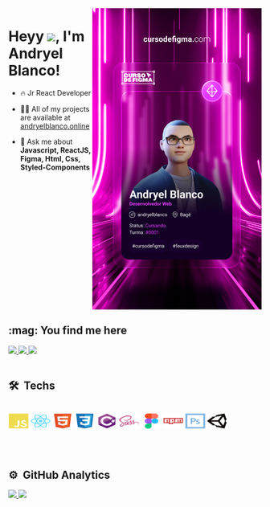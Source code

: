 <img align="right" height="600px" src="./Stories.png"/>

<h1> Heyy <img src='https://raw.githubusercontent.com/kaueMarques/kaueMarques/master/hi.gif' height='25px' />, I'm Andryel Blanco! </h1>

- 🔥 Jr React Developer

- 👨‍💻 All of my projects are available at [andryelblanco.online](https://andryelblanco.vercel.app/)

- 💬 Ask me about **Javascript, ReactJS, Figma, Html, Css, Styled-Components**
<div style='display: inline-block'>
  <h2>:mag: You find me here</h2>
  <a href='https://www.linkedin.com/in/andryel-blanco/'>
    <img src='https://img.shields.io/badge/LinkedIn-0077B5?style=for-the-badge&logo=linkedin&logoColor=white' />
  </a>
  <a href='https://www.instagram.com/andryel_blanco/'>
    <img src='https://img.shields.io/badge/Instagram-E4405F?style=for-the-badge&logo=instagram&logoColor=white' />  
  </a>
   <a href='https://andryelblanco.online'>
    <img src='https://img.shields.io/badge/AndryelBlanco-fcba03?style=for-the-badge&logo=Chainlink&logoColor=white' />  
  </a>
</div>

<br>
<br>
<h2> 🛠 &nbsp;Techs </h2>
<div style="display: inline_block"><br>
  <img align="center" alt="Js" height="30" width="40" src="https://raw.githubusercontent.com/devicons/devicon/master/icons/javascript/javascript-plain.svg">
  <img align="center" alt="React" height="30" width="40" src="https://raw.githubusercontent.com/devicons/devicon/master/icons/react/react-original.svg">
  <img align="center" alt="HTML" height="30" width="40" src="https://raw.githubusercontent.com/devicons/devicon/master/icons/html5/html5-original.svg">
  <img align="center" alt="CSS" height="30" width="40" src="https://raw.githubusercontent.com/devicons/devicon/master/icons/css3/css3-original.svg">
  <img align="center" alt="Csharp" height="30" width="40" src="https://raw.githubusercontent.com/devicons/devicon/master/icons/csharp/csharp-original.svg">
  <img align="center" alt="Sass" height="30" width="40" src="https://raw.githubusercontent.com/devicons/devicon/master/icons/sass/sass-original.svg">
  <img align="center" alt="Figma" height="30" width="40" src="https://raw.githubusercontent.com/devicons/devicon/master/icons/figma/figma-original.svg">
  <img align="center" alt="Npm" height="30" width="40" src="https://raw.githubusercontent.com/devicons/devicon/master/icons/npm/npm-original-wordmark.svg">
  <img align="center" alt="Photoshop" height="30" width="40" src="https://raw.githubusercontent.com/devicons/devicon/master/icons/photoshop/photoshop-line.svg">
  <img align="center" alt="Unity" height="30" width="40" src="https://raw.githubusercontent.com/devicons/devicon/master/icons/unity/unity-original.svg">
  
</div>
<br>
<br>
<br>
<h2> ⚙️ &nbsp;GitHub Analytics</h2>
<div align="left">
  <a href="https://github.com/AndryelBlanco">
  <img height="180em" src="https://github-readme-stats.vercel.app/api?username=AndryelBlanco&show_icons=true&theme=dracula&include_all_commits=true&count_private=true"/>
  <img height="180em" src="https://github-readme-stats.vercel.app/api/top-langs/?username=AndryelBlanco&layout=compact&langs_count=7&theme=dracula"/>
</div>



